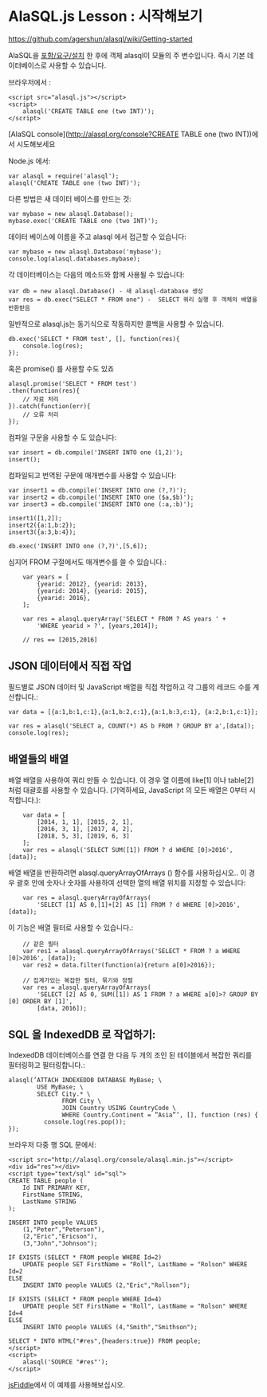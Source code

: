 # AlaSQL.js Lesson : 시작해보기

https://github.com/agershun/alasql/wiki/Getting-started

AlaSQL을 [포함/요구/설치](./install) 한 후에 객체 alasql이 모듈의 주 변수입니다. 즉시 기본 데이터베이스로 사용할 수 있습니다.

브라우저에서  :

    <script src="alasql.js"></script>
    <script>
        alasql('CREATE TABLE one (two INT)');
    </script>

[AlaSQL console](http://alasql.org/console?CREATE TABLE one (two INT))에서 시도해보세요

Node.js 에서:

    var alasql = require('alasql');
    alasql('CREATE TABLE one (two INT)');

다른 방법은 새 데이터 베이스를 만드는 것:

    var mybase = new alasql.Database();
    mybase.exec('CREATE TABLE one (two INT)');
    
데이터 베이스에 이름을 주고 alasql 에서 접근할 수 있습니다:

    var mybase = new alasql.Database('mybase');
    console.log(alasql.databases.mybase);
    
각 데이터베이스는 다음의 메소드와 함께 사용될 수 있습니다:    

    var db = new alasql.Database() - 새 alasql-database 생성
    var res = db.exec("SELECT * FROM one") -  SELECT 쿼리 실행 후 객체의 배열을 반환받음
     
일반적으로 alasql.js는 동기식으로 작동하지만 콜백을 사용할 수 있습니다.

    db.exec('SELECT * FROM test', [], function(res){
        console.log(res);
    });
    
혹은 promise() 를 사용할 수도 있죠

    alasql.promise('SELECT * FROM test')
    .then(function(res){
        // 자료 처리
    }).catch(function(err){
        // 오류 처리
    });
    
컴파일 구문을 사용할 수 도 있습니다:

    var insert = db.compile('INSERT INTO one (1,2)');
    insert();
    
컴파일되고 번역된 구문에 매개변수를 사용할 수 있습니다:

    var insert1 = db.compile('INSERT INTO one (?,?)');
    var insert2 = db.compile('INSERT INTO one ($a,$b)');
    var insert3 = db.compile('INSERT INTO one (:a,:b)');

    insert1([1,2]);
    insert2({a:1,b:2});
    insert3({a:3,b:4});

    db.exec('INSERT INTO one (?,?)',[5,6]);
    
심지어 FROM 구절에서도 매개변수를 쓸 수 있습니다.:

        var years = [
            {yearid: 2012}, {yearid: 2013},
            {yearid: 2014}, {yearid: 2015},
            {yearid: 2016},
        ];

        var res = alasql.queryArray('SELECT * FROM ? AS years ' +
            'WHERE yearid > ?', [years,2014]);

        // res == [2015,2016]

## JSON 데이터에서 직접 작업
필드별로 JSON 데이터 및 JavaScript 배열을 직접 작업하고 각 그룹의 레코드 수를 계산합니다.:

    var data = [{a:1,b:1,c:1},{a:1,b:2,c:1},{a:1,b:3,c:1}, {a:2,b:1,c:1}];
   
    var res = alasql('SELECT a, COUNT(*) AS b FROM ? GROUP BY a',[data]);
    console.log(res);

## 배열들의 배열
배열 배열을 사용하여 쿼리 만들 수 있습니다. 
이 경우 열 이름에  like[1] 이나 table[2] 처럼 대괄호를 사용할 수 있습니다. 
(기억하세요, JavaScript 의 모든 배열은 0부터 시작합니다.):

        var data = [
            [2014, 1, 1], [2015, 2, 1],
            [2016, 3, 1], [2017, 4, 2],
            [2018, 5, 3], [2019, 6, 3]
        ];
        var res = alasql('SELECT SUM([1]) FROM ? d WHERE [0]>2016', [data]);
        
배열 배열을 반환하려면 alasql.queryArrayOfArrays () 함수를 사용하십시오.. 
이 경우 괄호 안에 숫자나 숫자를 사용하여 선택한 열의 배열 위치를 지정할 수 있습니다:

        var res = alasql.queryArrayOfArrays(
            'SELECT [1] AS 0,[1]+[2] AS [1] FROM ? d WHERE [0]>2016', [data]);
            
이 기능은 배열 필터로 사용할 수 있습니다.:

        // 같은 필터 
        var res1 = alasql.queryArrayOfArrays('SELECT * FROM ? a WHERE [0]>2016', [data]);
        var res2 = data.filter(function(a){return a[0]>2016});

        // 집계가있는 복잡한 필터, 묶기와 정렬
        var res = alasql.queryArrayOfArrays(
            'SELECT [2] AS 0, SUM([1]) AS 1 FROM ? a WHERE a[0]>? GROUP BY [0] ORDER BY [1]', 
            [data, 2016]);
            
## SQL 을 IndexedDB 로 작업하기:
IndexedDB 데이터베이스를 연결 한 다음 두 개의 조인 된 테이블에서 복잡한 쿼리를 필터링하고 필터링합니다.:

    alasql(’ATTACH INDEXEDDB DATABASE MyBase; \ 
            USE MyBase; \
            SELECT City.* \
                   FROM City \
                   JOIN Country USING CountryCode \
                   WHERE Country.Continent = ”Asia”’, [], function (res) {
              console.log(res.pop());
    }); 

브라우저 다중 행 SQL 문에서:

    <script src="http://alasql.org/console/alasql.min.js"></script>
    <div id="res"></div>
    <script type="text/sql" id="sql">
    CREATE TABLE people (
        Id INT PRIMARY KEY,
        FirstName STRING,
        LastName STRING
    );
    
    INSERT INTO people VALUES 
        (1,"Peter","Peterson"),
        (2,"Eric","Ericson"),
        (3,"John","Johnson");

    IF EXISTS (SELECT * FROM people WHERE Id=2)
        UPDATE people SET FirstName = "Roll", LastName = "Rolson" WHERE Id=2
    ELSE
        INSERT INTO people VALUES (2,"Eric","Rollson");

    IF EXISTS (SELECT * FROM people WHERE Id=4)
        UPDATE people SET FirstName = "Roll", LastName = "Rolson" WHERE Id=4
    ELSE
        INSERT INTO people VALUES (4,"Smith","Smithson");

    SELECT * INTO HTML("#res",{headers:true}) FROM people;
    </script>
    <script>
        alasql('SOURCE "#res"');
    </script>
    
[jsFiddle](http://jsfiddle.net/agershun/n4de6433/4/)에서 이 예제를 사용해보십시오.
